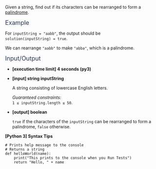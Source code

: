 <p>Given a string, find out if its characters can be rearranged to form a <a href="keyword://palindrome" target="_blank">palindrome</a>.</p>
<p><span class="markdown--header" style="color:#2b3b52;font-size:1.4em">Example</span></p>
<p>For <code>inputString = "aabb"</code>, the output should be<br />
<code>solution(inputString) = true</code>.</p>
<p>We can rearrange <code>"aabb"</code> to make <code>"abba"</code>, which is a palindrome.</p>
<p><span class="markdown--header" style="color:#2b3b52;font-size:1.4em">Input/Output</span></p>
<ul>
<li>
<p><strong>[execution time limit] 4 seconds (py3)</strong></p>
</li>
<li>
<p><strong>[input] string inputString</strong></p>
<p>A string consisting of lowercase English letters.</p>
<p><em>Guaranteed constraints:</em><br />
<code>1 ≤ inputString.length ≤ 50</code>.</p>
</li>
<li>
<p><strong>[output] boolean</strong></p>
<p><code>true</code> if the characters of the <code>inputString</code> can be rearranged to form a palindrome, <code>false</code> otherwise.</p>
</li>
</ul>
<p><strong>[Python 3] Syntax Tips</strong></p>
<pre><code class="language-python"><span class="hljs-comment"># Prints help message to the console</span>
<span class="hljs-comment"># Returns a string</span>
<span class="hljs-keyword">def</span> <span class="hljs-title function_">helloWorld</span>(<span class="hljs-params">name</span>):
    <span class="hljs-built_in">print</span>(<span class="hljs-string">"This prints to the console when you Run Tests"</span>)
    <span class="hljs-keyword">return</span> <span class="hljs-string">"Hello, "</span> + name

</code></pre>

